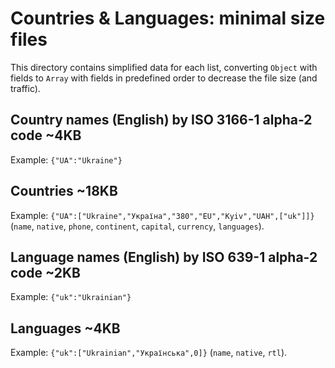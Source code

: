 # Countries & Languages: minimal size files

This directory contains simplified data for each list,
converting `Object` with fields to `Array` with fields in predefined order to decrease the file size (and traffic).

## Country names (English) by **ISO 3166-1 alpha-2** code ~4KB

Example: `{"UA":"Ukraine"}`

## Countries ~18KB

Example: `{"UA":["Ukraine","Україна","380","EU","Kyiv","UAH",["uk"]]}`
(`name`, `native`, `phone`, `continent`, `capital`, `currency`, `languages`).

## Language names (English) by **ISO 639-1 alpha-2** code ~2KB

Example: `{"uk":"Ukrainian"}`

## Languages ~4KB

Example: `{"uk":["Ukrainian","Українська",0]}`
(`name`, `native`, `rtl`).
